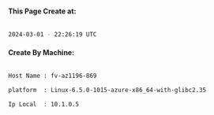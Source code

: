 
   
#### This Page Create at:

```bash

2024-03-01 - 22:26:19 UTC

```

#### Create By Machine:

```bash

Host Name : fv-az1196-869

platform  : Linux-6.5.0-1015-azure-x86_64-with-glibc2.35

Ip Local  : 10.1.0.5

```

